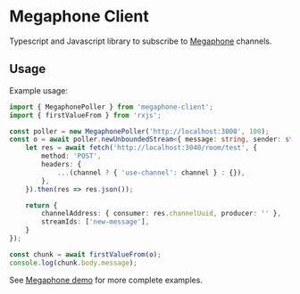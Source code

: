 # Megaphone Client

Typescript and Javascript library to subscribe to [Megaphone](https://github.com/dghilardi/megaphone) channels.

## Usage

Example usage:

```ts
import { MegaphonePoller } from 'megaphone-client';
import { firstValueFrom } from 'rxjs';

const poller = new MegaphonePoller('http://localhost:3000', 100);
const o = await poller.newUnboundedStream<{ message: string, sender: string }>(async channel => {
    let res = await fetch('http://localhost:3040/room/test', {
        method: 'POST',
        headers: {
            ...(channel ? { 'use-channel': channel } : {}),
        },
    }).then(res => res.json());

    return {
        channelAddress: { consumer: res.channelUuid, producer: '' },
        streamIds: ['new-message'],
    }
});

const chunk = await firstValueFrom(o);
console.log(chunk.body.message);
```

See [Megaphone demo](https://github.com/dghilardi/megaphone-demo) for more complete examples.